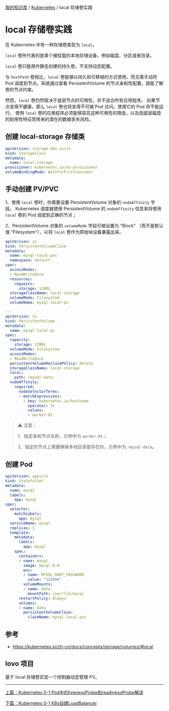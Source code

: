 [我的知识库](../README.md) / [Kubernetes](zz_gneratered_mdi.md) / local 存储卷实践

# local 存储卷实践

在 Kubernetes 中有一种存储卷类型为 `local`。

`local` 卷所代表的是某个被挂载的本地存储设备，例如磁盘、分区或者目录。

`local` 卷只能用作静态创建的持久卷。不支持动态配置。

与 `hostPath` 卷相比，`local` 卷能够以持久和可移植的方式使用，而无需手动将 Pod 调度到节点。系统通过查看 PersistentVolume 的节点亲和性配置，就能了解卷的节点约束。

然而，`local` 卷仍然取决于底层节点的可用性，并不适合所有应用程序。 如果节点变得不健康，那么 `local` 卷也将变得不可被 Pod 访问。使用它的 Pod 将不能运行。 使用 `local` 卷的应用程序必须能够容忍这种可用性的降低，以及因底层磁盘的耐用性特征而带来的潜在的数据丢失风险。

## 创建 local-storage 存储类

```yaml
apiVersion: storage.k8s.io/v1
kind: StorageClass
metadata:
  name: local-storage
provisioner: kubernetes.io/no-provisioner
volumeBindingMode: WaitForFirstConsumer
```

## 手动创建 PV/PVC

1、使用 `local` 卷时，你需要设置 PersistentVolume 对象的 `nodeAffinity` 字段。 Kubernetes 调度器使用 PersistentVolume 的 `nodeAffinity` 信息来将使用 `local` 卷的 Pod 调度到正确的节点；

 2、PersistentVolume 对象的 `volumeMode` 字段可被设置为 "Block" （而不是默认值 "Filesystem"），以将 `local` 卷作为原始块设备暴露出来。

```yaml
apiVersion: v1
kind: PersistentVolumeClaim
metadata:
  name: mysql-local-pvc
  namespace: default
spec:
  accessModes:
  - ReadWriteOnce
  resources:
    requests:
      storage: 128Mi
  storageClassName: local-storage
  volumeMode: Filesystem
  volumeName: mysql-local-pv

---
apiVersion: v1
kind: PersistentVolume
metadata:
  name: mysql-local-pv
spec:
  capacity:
    storage: 128Mi
  volumeMode: Filesystem
  accessModes:
  - ReadWriteOnce
  persistentVolumeReclaimPolicy: Delete
  storageClassName: local-storage
  local:
    path: /mysql-data
  nodeAffinity:
    required:
      nodeSelectorTerms:
      - matchExpressions:
        - key: kubernetes.io/hostname
          operator: In
          values:
          - worker-01
```

> ⚠ 注意：
>
> 1、指定亲和节点名称，示例中为 `worker-01`；
>
> 2、指定的节点上需要确保本地目录是存在的，示例中为 `/mysql-data`。

## 创建 Pod

```yaml
apiVersion: apps/v1
kind: StatefulSet
metadata:
  name: mysql
  labels:
    app: mysql
spec:
  selector:
    matchLabels:
      app: mysql
  serviceName: mysql
  replicas: 1
  template:
    metadata:
      labels:
        app: mysql
    spec:
      containers:
      - name: mysql
        image: mysql:8.0
        env:
        - name: MYSQL_ROOT_PASSWORD
          value: "123456"
        volumeMounts:
        - name: data
          mountPath: /var/lib/mysql
      restartPolicy: Always
      volumes:
      - name: data
        persistentVolumeClaim:
          claimName: mysql-local-pvc
```

## 参考

- <https://kubernetes.io/zh-cn/docs/concepts/storage/volumes/#local>

## lovo 项目

基于 local 存储卷实现一个控制器动态管理 PV。

---
[上篇：Kubernetes 0-1 Pod中的livenessProbe和readinessProbe解读](liveness-readiness-probe.md)

[下篇：Kubernetes 0-1 K8s自建LoadBalancer](metallb.md)

